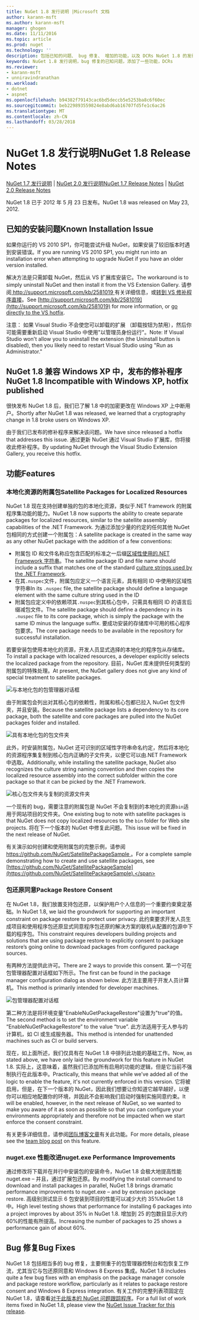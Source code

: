 ```yaml
---
title: NuGet 1.8 发行说明 |Microsoft 文档
author: karann-msft
ms.author: karann-msft
manager: ghogen
ms.date: 11/11/2016
ms.topic: article
ms.prod: nuget
ms.technology: ''
description: 包括已知的问题、 bug 修复、 增加的功能，以及 DCRs NuGet 1.8 的发行说明。
keywords: NuGet 1.8 发行说明，bug 修复的已知问题，添加了一些功能，DCRs
ms.reviewer:
- karann-msft
- unniravindranathan
ms.workload:
- dotnet
- aspnet
ms.openlocfilehash: b94382f79143cac6bd5deccb5e5253ba8c6f60ec
ms.sourcegitcommit: beb229893559824e8abd6ab16707fd5fe1c6ac26
ms.translationtype: MT
ms.contentlocale: zh-CN
ms.lasthandoff: 03/28/2018
---
```

# <a name="nuget-18-release-notes"></a><span data-ttu-id="d48dd-104">NuGet 1.8 发行说明</span><span class="sxs-lookup"><span data-stu-id="d48dd-104">NuGet 1.8 Release Notes</span></span>

<span data-ttu-id="d48dd-105">[NuGet 1.7 发行说明](../release-notes/nuget-1.7.md) | [NuGet 2.0 发行说明](../release-notes/nuget-2.0.md)</span><span class="sxs-lookup"><span data-stu-id="d48dd-105">[NuGet 1.7 Release Notes](../release-notes/nuget-1.7.md) | [NuGet 2.0 Release Notes](../release-notes/nuget-2.0.md)</span></span>

<span data-ttu-id="d48dd-106">NuGet 1.8 已于 2012 年 5 月 23 日发布。</span><span class="sxs-lookup"><span data-stu-id="d48dd-106">NuGet 1.8 was released on May 23, 2012.</span></span>

## <a name="known-installation-issue"></a><span data-ttu-id="d48dd-107">已知的安装问题</span><span class="sxs-lookup"><span data-stu-id="d48dd-107">Known Installation Issue</span></span>
<span data-ttu-id="d48dd-108">如果你运行的 VS 2010 SP1，你可能尝试升级 NuGet，如果安装了较旧版本时遇到安装错误。</span><span class="sxs-lookup"><span data-stu-id="d48dd-108">If you are running VS 2010 SP1, you might run into an installation error when attempting to upgrade NuGet if you have an older version installed.</span></span>

<span data-ttu-id="d48dd-109">解决方法是只需卸载 NuGet，然后从 VS 扩展库安装它。</span><span class="sxs-lookup"><span data-stu-id="d48dd-109">The workaround is to simply uninstall NuGet and then install it from the VS Extension Gallery.</span></span>  <span data-ttu-id="d48dd-110">请参阅[ http://support.microsoft.com/kb/2581019 ](http://support.microsoft.com/kb/2581019)有关详细信息，或[转到 VS 修补程序直接](http://bit.ly/vsixcertfix)。</span><span class="sxs-lookup"><span data-stu-id="d48dd-110">See [http://support.microsoft.com/kb/2581019](http://support.microsoft.com/kb/2581019) for more information, or [go directly to the VS hotfix](http://bit.ly/vsixcertfix).</span></span>

<span data-ttu-id="d48dd-111">注意： 如果 Visual Studio 不会使您可以卸载的扩展 （卸载按钮为禁用），然后你可能需要重新启动 Visual Studio 中使用"以管理员身份运行"。</span><span class="sxs-lookup"><span data-stu-id="d48dd-111">Note: If Visual Studio won't allow you to uninstall the extension (the Uninstall button is disabled), then you likely need to restart Visual Studio using "Run as Administrator."</span></span>

## <a name="nuget-18-incompatible-with-windows-xp-hotfix-published"></a><span data-ttu-id="d48dd-112">NuGet 1.8 兼容 Windows XP 中，发布的修补程序</span><span class="sxs-lookup"><span data-stu-id="d48dd-112">NuGet 1.8 Incompatible with Windows XP, hotfix published</span></span>

<span data-ttu-id="d48dd-113">很快发布 NuGet 1.8 后，我们已了解 1.8 中的加密更改在 Windows XP 上中断用户。</span><span class="sxs-lookup"><span data-stu-id="d48dd-113">Shortly after NuGet 1.8 was released, we learned that a cryptography change in 1.8 broke users on Windows XP.</span></span>

<span data-ttu-id="d48dd-114">由于我们已发布的修补程序来解决该问题。</span><span class="sxs-lookup"><span data-stu-id="d48dd-114">We have since released a hotfix that addresses this issue.</span></span>  <span data-ttu-id="d48dd-115">通过更新 NuGet 通过 Visual Studio 扩展库，你将接收此修补程序。</span><span class="sxs-lookup"><span data-stu-id="d48dd-115">By updating NuGet through the Visual Studio Extension Gallery, you receive this hotfix.</span></span>

## <a name="features"></a><span data-ttu-id="d48dd-116">功能</span><span class="sxs-lookup"><span data-stu-id="d48dd-116">Features</span></span>

### <a name="satellite-packages-for-localized-resources"></a><span data-ttu-id="d48dd-117">本地化资源的附属包</span><span class="sxs-lookup"><span data-stu-id="d48dd-117">Satellite Packages for Localized Resources</span></span>
<span data-ttu-id="d48dd-118">NuGet 1.8 现在支持创建单独的包的本地化资源，类似于.NET framework 的附属程序集功能的能力。</span><span class="sxs-lookup"><span data-stu-id="d48dd-118">NuGet 1.8 now supports the ability to create separate packages for localized resources, similar to the satellite assembly capabilities of the .NET Framework.</span></span>  <span data-ttu-id="d48dd-119">为通过添加少量的约定的任何其他 NuGet 包相同的方式创建一个附属包：</span><span class="sxs-lookup"><span data-stu-id="d48dd-119">A satellite package is created in the same way as any other NuGet package with the addition of a few conventions:</span></span>

* <span data-ttu-id="d48dd-120">附属包 ID 和文件名称应包含匹配的标准之一后缀[区域性使用的.NET Framework 字符串](http://msdn.microsoft.com/goglobal/bb896001.aspx)。</span><span class="sxs-lookup"><span data-stu-id="d48dd-120">The satellite package ID and file name should include a suffix that matches one of the standard [culture strings used by the .NET Framework](http://msdn.microsoft.com/goglobal/bb896001.aspx).</span></span>
* <span data-ttu-id="d48dd-121">在其`.nuspec`文件，附属包应定义一个语言元素，具有相同 ID 中使用的区域性字符串</span><span class="sxs-lookup"><span data-stu-id="d48dd-121">In its `.nuspec` file, the satellite package should define a language element with the same culture string used in the ID</span></span>
* <span data-ttu-id="d48dd-122">附属包应定义中的依赖项其`.nuspec`到其核心包中，只需具有相同 ID 的语言后缀减包文件。</span><span class="sxs-lookup"><span data-stu-id="d48dd-122">The satellite package should define a dependency in its `.nuspec` file to its core package, which is simply the package with the same ID minus the language suffix.</span></span>  <span data-ttu-id="d48dd-123">要成功安装的存储库中可用的核心程序包要求。</span><span class="sxs-lookup"><span data-stu-id="d48dd-123">The core package needs to be available in the repository for successful installation.</span></span>

<span data-ttu-id="d48dd-124">若要安装包使用本地化的资源，开发人员显式选择的本地化的程序包从存储库。</span><span class="sxs-lookup"><span data-stu-id="d48dd-124">To install a package with localized resources, a developer explicitly selects the localized package from the repository.</span></span> <span data-ttu-id="d48dd-125">目前，NuGet 库未提供任何类型的附属包的特殊处理。</span><span class="sxs-lookup"><span data-stu-id="d48dd-125">At present, the NuGet gallery does not give any kind of special treatment to satellite packages.</span></span>

![与本地化包的包管理器对话框](./media/dlg-w-loc-packs.png)

<span data-ttu-id="d48dd-127">由于附属包会列出对其核心包的依赖性，附属和核心包都已拉入 NuGet 包文件夹，并且安装。</span><span class="sxs-lookup"><span data-stu-id="d48dd-127">Because the satellite package lists a dependency to its core package, both the satellite and core packages are pulled into the NuGet packages folder and installed.</span></span>

![具有本地化包的包文件夹](./media/fldr-loc-packs.png)

<span data-ttu-id="d48dd-129">此外，时安装附属包，NuGet 还可识别的区域性字符串命名约定，然后将本地化的资源程序集复制到核心包内正确的子文件夹，以便它可以由.NET Framework 中选取。</span><span class="sxs-lookup"><span data-stu-id="d48dd-129">Additionally, while installing the satellite package, NuGet also recognizes the culture string naming convention and then copies the localized resource assembly into the correct subfolder within the core package so that it can be picked by the .NET Framework.</span></span>

![核心包文件夹与复制的资源文件夹](./media/fldr-copied-loc.png)

<span data-ttu-id="d48dd-131">一个现有的 bug，需要注意的附属包是 NuGet 不会复制到的本地化的资源`bin`适用于网站项目的文件夹。</span><span class="sxs-lookup"><span data-stu-id="d48dd-131">One existing bug to note with satellite packages is that NuGet does not copy localized resources to the `bin` folder for Web site projects.</span></span>  <span data-ttu-id="d48dd-132">将在下一个版本的 NuGet 中修复此问题。</span><span class="sxs-lookup"><span data-stu-id="d48dd-132">This issue will be fixed in the next release of NuGet.</span></span>

<span data-ttu-id="d48dd-133">有关演示如何创建和使用附属包的完整示例，请参阅[ https://github.com/NuGet/SatellitePackageSample ](https://github.com/NuGet/SatellitePackageSample)。</span><span class="sxs-lookup"><span data-stu-id="d48dd-133">For a complete sample demonstrating how to create and use satellite packages, see [https://github.com/NuGet/SatellitePackageSample](https://github.com/NuGet/SatellitePackageSample).</span></span>

### <a name="package-restore-consent"></a><span data-ttu-id="d48dd-134">包还原同意</span><span class="sxs-lookup"><span data-stu-id="d48dd-134">Package Restore Consent</span></span>
<span data-ttu-id="d48dd-135">在 NuGet 1.8，我们放置支持包还原，以保护用户个人信息的一个重要约束奠定基础。</span><span class="sxs-lookup"><span data-stu-id="d48dd-135">In NuGet 1.8, we laid the groundwork for supporting an important constraint on package restore to protect user privacy.</span></span> <span data-ttu-id="d48dd-136">此约束要求开发人员生成项目和使用程序包还原显式同意程序包还原的解决方案的联机从配置的包源中下载的程序包。</span><span class="sxs-lookup"><span data-stu-id="d48dd-136">This constraint requires developers building projects and solutions that are using package restore to explicitly consent to package restore’s going online to download packages from configured package sources.</span></span>

<span data-ttu-id="d48dd-137">有两种方法提供此许可。</span><span class="sxs-lookup"><span data-stu-id="d48dd-137">There are 2 ways to provide this consent.</span></span> <span data-ttu-id="d48dd-138">第一个可在包管理器配置对话框如下所示。</span><span class="sxs-lookup"><span data-stu-id="d48dd-138">The first can be found in the package manager configuration dialog as shown below.</span></span>  <span data-ttu-id="d48dd-139">此方法主要用于开发人员计算机。</span><span class="sxs-lookup"><span data-stu-id="d48dd-139">This method is primarily intended for developer machines.</span></span>

![包管理器配置对话框](./media/pr-consent-configdlg.png)

<span data-ttu-id="d48dd-141">第二种方法是将环境变量"EnableNuGetPackageRestore"设置为"true"的值。</span><span class="sxs-lookup"><span data-stu-id="d48dd-141">The second method is to set the environment variable “EnableNuGetPackageRestore” to the value “true”.</span></span>  <span data-ttu-id="d48dd-142">此方法适用于无人参与的计算机，如 CI 或生成服务器。</span><span class="sxs-lookup"><span data-stu-id="d48dd-142">This method is intended for unattended machines such as CI or build servers.</span></span>

<span data-ttu-id="d48dd-143">现在，如上面所述，我们仅具有在 NuGet 1.8 中排列此功能的基础工作。</span><span class="sxs-lookup"><span data-stu-id="d48dd-143">Now, as stated above, we have only laid the groundwork for this feature in NuGet 1.8.</span></span>  <span data-ttu-id="d48dd-144">实际上，这意味着，虽然我们已添加所有启用的功能的逻辑，但是它当前不强制执行在此版本中。</span><span class="sxs-lookup"><span data-stu-id="d48dd-144">Practically, this means that while we’ve added all of the logic to enable the feature, it's not currently enforced in this version.</span></span> <span data-ttu-id="d48dd-145">它将被启用，但是，在下一个版本的 NuGet，因此我们想要让你知道它越早越好，以便你可以相应地配置你的环境，并因此不会影响我们启动时强制实施同意约束。</span><span class="sxs-lookup"><span data-stu-id="d48dd-145">It will be enabled, however, in the next release of NuGet, so we wanted to make you aware of it as soon as possible so that you can configure your environments appropriately and therefore not be impacted when we start enforce the consent constraint.</span></span>

<span data-ttu-id="d48dd-146">有关更多详细信息，请参阅[团队博客文章](http://blog.nuget.org/20120518/package-restore-and-consent.html)有关此功能。</span><span class="sxs-lookup"><span data-stu-id="d48dd-146">For more details, please see the [team blog post](http://blog.nuget.org/20120518/package-restore-and-consent.html) on this feature.</span></span>

### <a name="nugetexe-performance-improvements"></a><span data-ttu-id="d48dd-147">nuget.exe 性能改进</span><span class="sxs-lookup"><span data-stu-id="d48dd-147">nuget.exe Performance Improvements</span></span>
<span data-ttu-id="d48dd-148">通过修改将下载并在并行中安装包的安装命令，NuGet 1.8 会极大地提高性能 nuget.exe – 并且，通过扩展包还原。</span><span class="sxs-lookup"><span data-stu-id="d48dd-148">By modifying the install command to download and install packages in parallel, NuGet 1.8 brings dramatic performance improvements to nuget.exe – and by extension package restore.</span></span>  <span data-ttu-id="d48dd-149">高级别测试显示 6 包安装到项目的性能可以减少大约 35%NuGet 1.8 中。</span><span class="sxs-lookup"><span data-stu-id="d48dd-149">High level testing shows that performance for installing 6 packages into a project improves by about 35% in NuGet 1.8.</span></span>  <span data-ttu-id="d48dd-150">增加到 25 的包数目显示大约 60%的性能有所提高。</span><span class="sxs-lookup"><span data-stu-id="d48dd-150">Increasing the number of packages to 25 shows a performance gain of about 60%.</span></span>

## <a name="bug-fixes"></a><span data-ttu-id="d48dd-151">Bug 修复</span><span class="sxs-lookup"><span data-stu-id="d48dd-151">Bug Fixes</span></span>
<span data-ttu-id="d48dd-152">NuGet 1.8 包括相当多的 bug 修复，主要侧重于的包管理器控制台和包恢复工作流，尤其当它与包还原同意和 Windows 8 Express 集成。</span><span class="sxs-lookup"><span data-stu-id="d48dd-152">NuGet 1.8 includes quite a few bug fixes with an emphasis on the package manager console and package restore workflow, particularly as it relates to package restore consent and Windows 8 Express integration.</span></span>
<span data-ttu-id="d48dd-153">有关工作的完整列表项固定在 NuGet 1.8，请查看[对于此版本的 NuGet 问题跟踪程序](http://nuget.codeplex.com/workitem/list/advanced?keyword=&status=Closed&type=All&priority=All&release=NuGet%201.8&assignedTo=All&component=All&sortField=Votes&sortDirection=Descending&page=0)。</span><span class="sxs-lookup"><span data-stu-id="d48dd-153">For a full list of work items fixed in NuGet 1.8, please view the [NuGet Issue Tracker for this release](http://nuget.codeplex.com/workitem/list/advanced?keyword=&status=Closed&type=All&priority=All&release=NuGet%201.8&assignedTo=All&component=All&sortField=Votes&sortDirection=Descending&page=0).</span></span>
